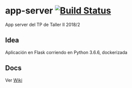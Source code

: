 # app-server [![Build Status](https://travis-ci.org/Taller-2/app-server.svg?branch=master)](https://travis-ci.org/Taller-2/app-server)
App server del TP de Taller II 2018/2

## Idea

Aplicación en Flask corriendo en Python 3.6.6, dockerizada

## Docs

Ver [Wiki](https://github.com/Taller-2/app-server/wiki)
